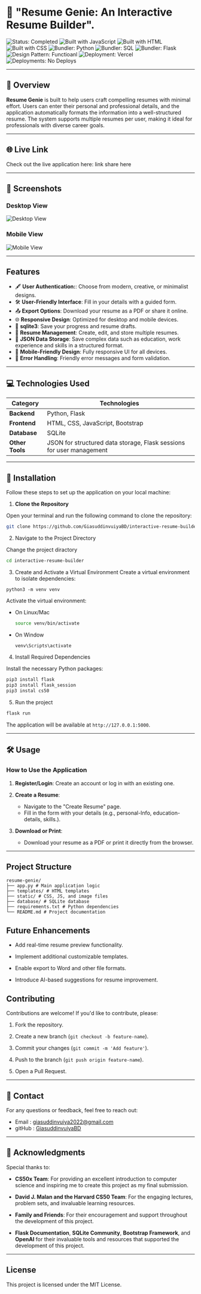 # 📝 "Resume Genie: An Interactive Resume Builder". 


![Status: Completed](https://img.shields.io/badge/Status-Completed-green)
![Built with JavaScript](https://img.shields.io/badge/Built%20with-JavaScript-yellow)
![Built with HTML](https://img.shields.io/badge/Built%20with-HTML-red)
![Built with CSS](https://img.shields.io/badge/Built%20with-CSS-blue)
![Bundler: Python](https://img.shields.io/badge/Bundler-python-magenta)
![Bundler: SQL](https://img.shields.io/badge/Bundler-SQL-magenta)
![Bundler: Flask](https://img.shields.io/badge/Bundler-Flask-magenta)
![Design Pattern: Functioanl](https://img.shields.io/badge/Design%20Pattern-Functional-blue)
![Deployment: Vercel](https://img.shields.io/badge/Deployment-Versal-lightgrey)
![Deployments: No Deploys](https://img.shields.io/badge/Deployments-No%20Deploys-lightgrey)

---


## 📌 Overview

**Resume Genie** is built to help users craft compelling resumes with minimal effort. Users can enter their personal and professional details, and the application automatically formats the information into a well-structured resume. The system supports multiple resumes per user, making it ideal for professionals with diverse career goals.

---

## 🌐 Live Link
Check out the live application here: link share here

---

## 📸 Screenshots
### Desktop View
![Desktop View]()

### Mobile View
![Mobile View](path/to/mobile-screenshot.png)

---

## Features
- 🖋️ **User Authentication:**: Choose from modern, creative, or minimalist designs.
- 🛠️ **User-Friendly Interface**: Fill in your details with a guided form.
- 📤 **Export Options**: Download your resume as a PDF or share it online.
- 🌐 **Responsive Design**: Optimized for desktop and mobile devices.
- 💾 **sqlite3**: Save your progress and resume drafts.
- 💾 **Resume Management**: Create, edit, and store multiple resumes.
- 💾 **JSON Data Storage**: Save complex data such as education, work experience and skills in a structured format.
- 💾 **Mobile-Friendly Design**: Fully responsive UI for all devices.
- 💾 **Error Handling**: Friendly error messages and form validation.


--- 


## 💻 Technologies Used

| **Category**     | **Technologies**                                     |
|-------------------|-----------------------------------------------------|
| **Backend**      | Python, Flask                                       |
| **Frontend**     | HTML, CSS, JavaScript, Bootstrap                    |
| **Database**     | SQLite                                             |
| **Other Tools**  | JSON for structured data storage, Flask sessions for user management |


--- 

## 🚀 Installation

Follow these steps to set up the application on your local machine:

1. **Clone the Repository** 

Open your terminal and run the following command to clone the repository:

```bash
git clone https://github.com/GiasuddinvuiyaBD/interactive-resume-builder.git
```
2. Navigate to the Project Directory

Change the project diractory
```bash
cd interactive-resume-builder
```

3. Create and Activate a Virtual Environment
Create a virtual environment to isolate dependencies:
```base 
python3 -m venv venv
```

Activate the virtual environment:
- On Linux/Mac
    ```bash
    source venv/bin/activate
    ```
- On Window
    ```bash
    venv\Scripts\activate
    ```

4. Install Required Dependencies

Install the necessary Python packages:
```bash
pip3 install flask
pip3 install flask_session
pip3 instal cs50
```

5. Run the project
```bash
flask run
```

The application will be available at `http://127.0.0.1:5000`.


--- 
## 🛠️ Usage
### How to Use the Application

1. **Register/Login**: Create an account or log in with an existing one.

2. **Create a Resume**:
    - Navigate to the "Create Resume" page.
    - Fill in the form with your details (e.g., personal-Info, education-details, skills.).

3. **Download or Print**:
    - Download your resume as a PDF or print it directly from the browser.

---
## Project Structure

```base 
resume-genie/ 
├── app.py # Main application logic 
├── templates/ # HTML templates 
├── static/ # CSS, JS, and image files 
├── database/ # SQLite database 
├── requirements.txt # Python dependencies 
└── README.md # Project documentation
```

## Future Enhancements

- Add real-time resume preview functionality.

- Implement additional customizable templates.

- Enable export to Word and other file formats.

- Introduce AI-based suggestions for resume improvement.


## Contributing
Contributions are welcome! If you'd like to contribute, please:

1. Fork the repository.

2. Create a new branch (`git checkout -b feature-name`).

3. Commit your changes (`git commit -m 'Add feature'`).

4. Push to the branch (`git push origin feature-name`).

5. Open a Pull Request.

--- 


## 👤 Contact
For any questions or feedback, feel free to reach out:


- Email : giasuddinvuiya2022@gmail.com
- gitHub : [GiasuddinvuiyaBD](https://github.com/GiasuddinvuiyaBD)

--- 


## 🙏 Acknowledgments
Special thanks to:

- **CS50x Team**: For providing an excellent introduction to computer science and inspiring me to create this project as my final submission.
- **David J. Malan and the Harvard CS50 Team**: For the engaging lectures, problem sets, and invaluable learning resources.

- **Family and Friends**: For their encouragement and support throughout the development of this project.

- **Flask Documentation**, **SQLite Community**, **Bootstrap Framework**, and **OpenAI** for their invaluable tools and resources that supported the development of this project.

--- 
## License
This project is licensed under the MIT License.
